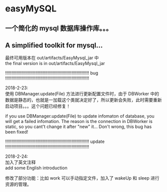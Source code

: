 # easyMySQL
## 一个简化的 mysql 数据库操作库。。。                                                                                     
## A simplified toolkit for mysql...

最终可用版本在 out/artifacts/EasyMysql_jar 中<br/>
the final version is in out/artifacts/EasyMysql_jar

!!!!!!!!!!!!!!!!!!!!!!!!!!!!!!!!!!!!!!!!!!!!!!!!!!!!!!!!!!!!!!!!!!! bug !!!!!!!!!!!!!!!!!!!!!!!!!!!!!!!!!!!!!!!!!!!!!!!!!!!!!!!!!!!!!!!!!!!

2018-2-23:                                                                                                                              
使用 DBManager.update(File) 方法进行更新配置文件时，由于 DBWorker 中的数据是静态的，也就是一加载这个类就决定好了，所以更新会失败，此时需要重新启动项目。。。这个问题已经修复！

if you use DBManager.update(File) to update infomaton of database, you will get a failed infomation. The reason is the connection in DBWorker is static, so you cant't change it after "new" it... Don't wrong, this bug has been fixed!

!!!!!!!!!!!!!!!!!!!!!!!!!!!!!!!!!!!!!!!!!!!!!!!!!!!!!!!!!!!!!!!!!!! update !!!!!!!!!!!!!!!!!!!!!!!!!!!!!!!!!!!!!!!!!!!!!!!!!!!!!!!!!!!!!!!!!!!

2018-2-24:                                                                                                                               
加入了英文注释                                                                                                                              
add some English introduction                                                                                                                  

修改了部分功能：比如 work 可以手动指定文件，加入了 wakeUp 和 sleep 进行资源的管理。
